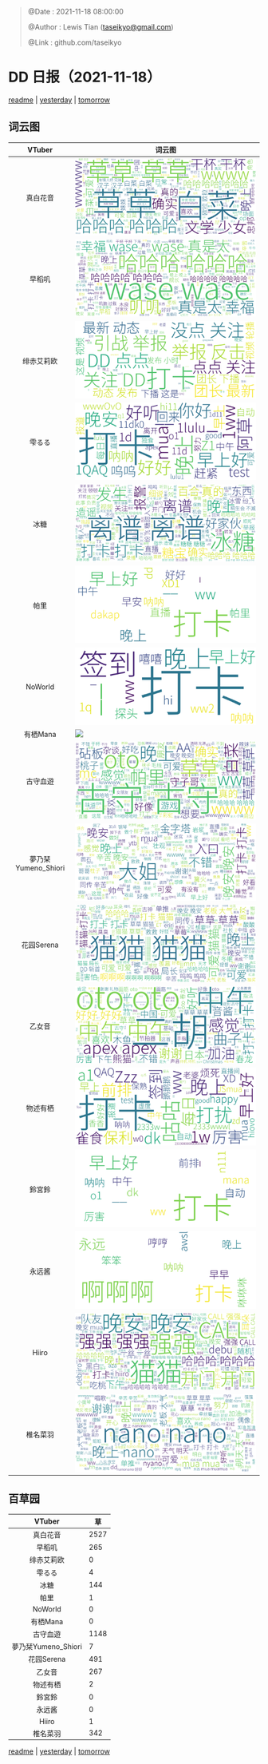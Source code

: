 > @Date    : 2021-11-18 08:00:00
>
> @Author  : Lewis Tian (taseikyo@gmail.com)
>
> @Link    : github.com/taseikyo

# DD 日报（2021-11-18）

[readme](../README.md) | [yesterday](2021-11-17.md) | [tomorrow](2021-11-19.md)

## 词云图

|VTuber|词云图|
|:-:|-|
|真白花音|![](../../images/daily/21402309_2021-11-18_purge_wordcloud.png)|
|早稻叽|![](../../images/daily/41682_2021-11-18_purge_wordcloud.png)|
|绯赤艾莉欧|![](../../images/daily/21396545_2021-11-18_purge_wordcloud.png)|
|雫るる|![](../../images/daily/21013446_2021-11-18_purge_wordcloud.png)|
|冰糖|![](../../images/daily/876396_2021-11-18_purge_wordcloud.png)|
|帕里|![](../../images/daily/4895312_2021-11-18_purge_wordcloud.png)|
|NoWorld|![](../../images/daily/21448649_2021-11-18_purge_wordcloud.png)|
|有栖Mana|![](../../images/daily/6542258_2021-11-18_purge_wordcloud.png)|
|古守血遊|![](../../images/daily/8725120_2021-11-18_purge_wordcloud.png)|
|夢乃栞Yumeno_Shiori|![](../../images/daily/14052636_2021-11-18_purge_wordcloud.png)|
|花园Serena|![](../../images/daily/14327465_2021-11-18_purge_wordcloud.png)|
|乙女音|![](../../images/daily/21320551_2021-11-18_purge_wordcloud.png)|
|物述有栖|![](../../images/daily/21449083_2021-11-18_purge_wordcloud.png)|
|鈴宮鈴|![](../../images/daily/21685677_2021-11-18_purge_wordcloud.png)|
|永远酱|![](../../images/daily/21701071_2021-11-18_purge_wordcloud.png)|
|Hiiro|![](../../images/daily/21919321_2021-11-18_purge_wordcloud.png)|
|椎名菜羽|![](../../images/daily/22347054_2021-11-18_purge_wordcloud.png)|

## 百草园

|VTuber|草|
|:-:|-|
|真白花音|2527|
|早稻叽|265|
|绯赤艾莉欧|0|
|雫るる|4|
|冰糖|144|
|帕里|1|
|NoWorld|0|
|有栖Mana|0|
|古守血遊|1148|
|夢乃栞Yumeno_Shiori|7|
|花园Serena|491|
|乙女音|267|
|物述有栖|2|
|鈴宮鈴|0|
|永远酱|0|
|Hiiro|1|
|椎名菜羽|342|

[readme](../README.md) | [yesterday](2021-11-17.md) | [tomorrow](2021-11-19.md)
